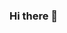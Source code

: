 ### Hi there 👋

<!--
**baheieldeenhelmy/baheieldeenhelmy** is a ✨ _special_ ✨ repository because its `README.md` (this file) appears on your GitHub profile.

Here are some ideas to get you started:

- 🔭 I’m currently working on learning coding 
- 🌱 I’m currently learning mechanical engineering 
